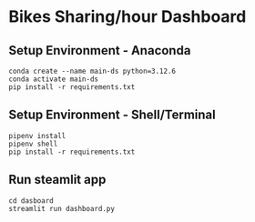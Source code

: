 # **Bikes Sharing/hour Dashboard**

## Setup Environment - Anaconda
```
conda create --name main-ds python=3.12.6
conda activate main-ds
pip install -r requirements.txt
```

## Setup Environment - Shell/Terminal
```
pipenv install
pipenv shell
pip install -r requirements.txt
```

## Run steamlit app
```
cd dasboard
streamlit run dashboard.py
```